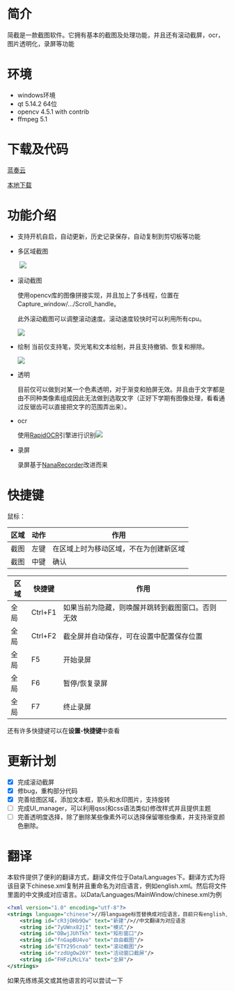 # 简介

简截是一款截图软件。它拥有基本的截图及处理功能，并且还有滚动截屏，ocr，图片透明化，录屏等功能

# 环境



* windows环境
* qt 5.14.2 64位
* opencv 4.5.1 with contrib
* ffmpeg 5.1

# 下载及代码

[蓝奏云]()

[本地下载](121.37.81.150:8200/easycapture/downloads/easy_capture0.5.0.exe)

# 功能介绍


* 支持开机自启，自动更新，历史记录保存，自动复制到剪切板等功能

* 多区域截图

  ​     ![](https://xinhecuican.tech/images/%E7%AE%80%E6%88%AA3.gif)

* 滚动截图

	使用opencv库的图像拼接实现，并且加上了多线程，位置在Capture_window/.../Scroll_handle。

	
	
	此外滚动截图可以调整滚动速度。滚动速度较快时可以利用所有cpu。
	
	![](https://xinhecuican.tech/images/%E7%AE%80%E6%88%AA8.gif)
	
* 绘制
	当前仅支持笔，荧光笔和文本绘制，并且支持撤销、恢复和擦除。

	![](https://xinhecuican.tech/images/%E7%AE%80%E6%88%AA6.gif)

* 透明

	目前仅可以做到对某一个色素透明，对于渐变和拍屏无效。并且由于文字都是由不同种类像素组成因此无法做到选取文字（正好下学期有图像处理，看看通过反锯齿可以直接把文字的范围弄出来）。
	
* ocr

  使用[RapidOCR](https://github.com/RapidAI/RapidOCR)引擎进行识别![](https://xinhecuican.tech/images/简截9.png)

* 录屏

  录屏基于[NanaRecorder](https://github.com/onlyet/NanaRecorder)改进而来

# 快捷键

鼠标：

| 区域 | 动作 | 作用 |
|-|-|-|
| 截图 | 左键 | 在区域上时为移动区域，不在为创建新区域 |
| 截图 | 中键 | 确认 |


| 区域 | 快捷键 | 作用 |
|-|-|-|
| 全局 | Ctrl+F1 | 如果当前为隐藏，则唤醒并跳转到截图窗口。否则无效 |
| 全局 | Ctrl+F2 | 截全屏并自动保存，可在设置中配置保存位置 |
| 全局 | F5 | 开始录屏 |
| 全局 | F6 | 暂停/恢复录屏 |
| 全局 | F7 | 终止录屏 |

还有许多快捷键可以在**设置-快捷键**中查看

# 更新计划

- [x] 完成滚动截屏
- [x] 修bug，重构部分代码
- [x] 完善绘图区域，添加文本框，箭头和水印图片，支持旋转
- [ ] 完成UI_manager，可以利用qss(和css语法类似)修改样式并且提供主题
- [ ]  完善透明度选择，除了删除某些像素外可以选择保留哪些像素，并支持渐变颜色删除。

# 翻译

本软件提供了便利的翻译方式，翻译文件位于Data/Languages下。翻译方式为将该目录下chinese.xml复制并且重命名为对应语言，例如english.xml。然后将文件里面的中文换成对应语言。以Data/Languages/MainWindow/chinese.xml为例

```xml
<?xml version="1.0" encoding="utf-8"?>
<strings language="chinese">//将language标签替换成对应语言，目前只有english,如果想翻译其他语言请先和作者联系
    <string id="cR3jOHb9Qw" text="新建"/>//中文翻译为对应语言
    <string id="7yUWnx82jI" text="模式"/>
    <string id="OBwjJUhTkh" text="矩形窗口"/>
    <string id="fnGapBU4vo" text="自由截图"/>
    <string id="ETY295cnab" text="滚动截图"/>
    <string id="rzdUgOw26Y" text="活动窗口截屏"/>
    <string id="FHFzLMcLYa" text="全屏"/>
</strings>
```
如果先练练英文或其他语言的可以尝试一下
